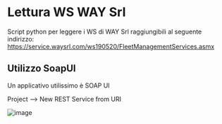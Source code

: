 # Lettura WS WAY Srl

Script python per leggere i WS di WAY Srl raggiungibili al seguente indirizzo: https://service.waysrl.com/ws190520/FleetManagementServices.asmx


## Utilizzo SoapUI

Un applicativo utilissimo è SOAP UI

Project --> New REST Service from URI 


![image](https://user-images.githubusercontent.com/4061154/116724929-8a6bfa00-a9e1-11eb-80d7-f154dbfea242.png)


